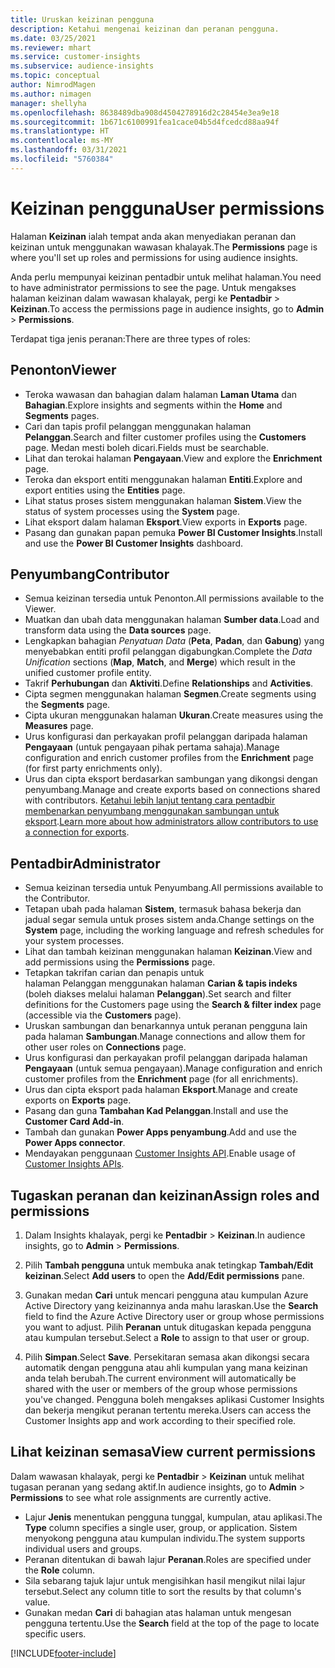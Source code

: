 ```yaml
---
title: Uruskan keizinan pengguna
description: Ketahui mengenai keizinan dan peranan pengguna.
ms.date: 03/25/2021
ms.reviewer: mhart
ms.service: customer-insights
ms.subservice: audience-insights
ms.topic: conceptual
author: NimrodMagen
ms.author: nimagen
manager: shellyha
ms.openlocfilehash: 8638489dba908d4504278916d2c28454e3ea9e18
ms.sourcegitcommit: 1b671c6100991fea1cace04b5d4fcedcd88aa94f
ms.translationtype: HT
ms.contentlocale: ms-MY
ms.lasthandoff: 03/31/2021
ms.locfileid: "5760384"
---
```

# <a name="user-permissions"></a><span data-ttu-id="02e94-103">Keizinan pengguna</span><span class="sxs-lookup"><span data-stu-id="02e94-103">User permissions</span></span>

<span data-ttu-id="02e94-104">Halaman **Keizinan** ialah tempat anda akan menyediakan peranan dan keizinan untuk menggunakan wawasan khalayak.</span><span class="sxs-lookup"><span data-stu-id="02e94-104">The **Permissions** page is where you'll set up roles and permissions for using audience insights.</span></span>

<span data-ttu-id="02e94-105">Anda perlu mempunyai keizinan pentadbir untuk melihat halaman.</span><span class="sxs-lookup"><span data-stu-id="02e94-105">You need to have administrator permissions to see the page.</span></span> <span data-ttu-id="02e94-106">Untuk mengakses halaman keizinan dalam wawasan khalayak, pergi ke **Pentadbir** > **Keizinan**.</span><span class="sxs-lookup"><span data-stu-id="02e94-106">To access the permissions page in audience insights, go to **Admin** > **Permissions**.</span></span>

<span data-ttu-id="02e94-107">Terdapat tiga jenis peranan:</span><span class="sxs-lookup"><span data-stu-id="02e94-107">There are three types of roles:</span></span>

## <a name="viewer"></a><span data-ttu-id="02e94-108">Penonton</span><span class="sxs-lookup"><span data-stu-id="02e94-108">Viewer</span></span>

- <span data-ttu-id="02e94-109">Teroka wawasan dan bahagian dalam halaman **Laman Utama** dan **Bahagian**.</span><span class="sxs-lookup"><span data-stu-id="02e94-109">Explore insights and segments within the **Home** and **Segments** pages.</span></span>
- <span data-ttu-id="02e94-110">Cari dan tapis profil pelanggan menggunakan halaman **Pelanggan**.</span><span class="sxs-lookup"><span data-stu-id="02e94-110">Search and filter customer profiles using the **Customers** page.</span></span> <span data-ttu-id="02e94-111">Medan mesti boleh dicari.</span><span class="sxs-lookup"><span data-stu-id="02e94-111">Fields must be searchable.</span></span>
- <span data-ttu-id="02e94-112">Lihat dan terokai halaman **Pengayaan**.</span><span class="sxs-lookup"><span data-stu-id="02e94-112">View and explore the **Enrichment** page.</span></span>
- <span data-ttu-id="02e94-113">Teroka dan eksport entiti menggunakan halaman **Entiti**.</span><span class="sxs-lookup"><span data-stu-id="02e94-113">Explore and export entities using the **Entities** page.</span></span>
- <span data-ttu-id="02e94-114">Lihat status proses sistem menggunakan halaman **Sistem**.</span><span class="sxs-lookup"><span data-stu-id="02e94-114">View the status of system processes  using the **System** page.</span></span>
- <span data-ttu-id="02e94-115">Lihat eksport dalam halaman **Eksport**.</span><span class="sxs-lookup"><span data-stu-id="02e94-115">View exports in **Exports** page.</span></span>
- <span data-ttu-id="02e94-116">Pasang dan gunakan papan pemuka **Power BI Customer Insights**.</span><span class="sxs-lookup"><span data-stu-id="02e94-116">Install and use the **Power BI Customer Insights** dashboard.</span></span>

## <a name="contributor"></a><span data-ttu-id="02e94-117">Penyumbang</span><span class="sxs-lookup"><span data-stu-id="02e94-117">Contributor</span></span>

- <span data-ttu-id="02e94-118">Semua keizinan tersedia untuk Penonton.</span><span class="sxs-lookup"><span data-stu-id="02e94-118">All permissions available to the Viewer.</span></span>
- <span data-ttu-id="02e94-119">Muatkan dan ubah data menggunakan halaman **Sumber data**.</span><span class="sxs-lookup"><span data-stu-id="02e94-119">Load and transform data using the **Data sources** page.</span></span>
- <span data-ttu-id="02e94-120">Lengkapkan bahagian *Penyatuan Data* (**Peta**, **Padan**, dan **Gabung**) yang menyebabkan entiti profil pelanggan digabungkan.</span><span class="sxs-lookup"><span data-stu-id="02e94-120">Complete the *Data Unification* sections (**Map**, **Match**, and **Merge**) which result in the unified customer profile entity.</span></span>
- <span data-ttu-id="02e94-121">Takrif **Perhubungan** dan **Aktiviti**.</span><span class="sxs-lookup"><span data-stu-id="02e94-121">Define **Relationships** and **Activities**.</span></span>
- <span data-ttu-id="02e94-122">Cipta segmen menggunakan halaman **Segmen**.</span><span class="sxs-lookup"><span data-stu-id="02e94-122">Create segments using the **Segments** page.</span></span>
- <span data-ttu-id="02e94-123">Cipta ukuran menggunakan halaman **Ukuran**.</span><span class="sxs-lookup"><span data-stu-id="02e94-123">Create measures using the **Measures** page.</span></span>
- <span data-ttu-id="02e94-124">Urus konfigurasi dan perkayakan profil pelanggan daripada halaman **Pengayaan** (untuk pengayaan pihak pertama sahaja).</span><span class="sxs-lookup"><span data-stu-id="02e94-124">Manage configuration and enrich customer profiles from the **Enrichment** page (for first party enrichments only).</span></span>
- <span data-ttu-id="02e94-125">Urus dan cipta eksport berdasarkan sambungan yang dikongsi dengan penyumbang.</span><span class="sxs-lookup"><span data-stu-id="02e94-125">Manage and create exports based on connections shared with contributors.</span></span> <span data-ttu-id="02e94-126">[Ketahui lebih lanjut tentang cara pentadbir membenarkan penyumbang menggunakan sambungan untuk eksport](connections.md#allow-contributors-to-use-a-connection-for-exports).</span><span class="sxs-lookup"><span data-stu-id="02e94-126">[Learn more about how administrators allow contributors to use a connection for exports](connections.md#allow-contributors-to-use-a-connection-for-exports).</span></span>

## <a name="administrator"></a><span data-ttu-id="02e94-127">Pentadbir</span><span class="sxs-lookup"><span data-stu-id="02e94-127">Administrator</span></span>

- <span data-ttu-id="02e94-128">Semua keizinan tersedia untuk Penyumbang.</span><span class="sxs-lookup"><span data-stu-id="02e94-128">All permissions available to the Contributor.</span></span>
- <span data-ttu-id="02e94-129">Tetapan ubah pada halaman **Sistem**, termasuk bahasa bekerja dan jadual segar semula untuk proses sistem anda.</span><span class="sxs-lookup"><span data-stu-id="02e94-129">Change settings on the **System** page, including the working language and refresh schedules for your system processes.</span></span>
- <span data-ttu-id="02e94-130">Lihat dan tambah keizinan menggunakan halaman **Keizinan**.</span><span class="sxs-lookup"><span data-stu-id="02e94-130">View and add permissions using the **Permissions** page.</span></span>
- <span data-ttu-id="02e94-131">Tetapkan takrifan carian dan penapis untuk halaman Pelanggan menggunakan halaman **Carian & tapis indeks** (boleh diakses melalui halaman **Pelanggan**).</span><span class="sxs-lookup"><span data-stu-id="02e94-131">Set search and filter definitions for the Customers page using the **Search & filter index** page (accessible via the **Customers** page).</span></span>
- <span data-ttu-id="02e94-132">Uruskan sambungan dan benarkannya untuk peranan pengguna lain pada halaman **Sambungan**.</span><span class="sxs-lookup"><span data-stu-id="02e94-132">Manage connections and allow them for other user roles on **Connections** page.</span></span>
- <span data-ttu-id="02e94-133">Urus konfigurasi dan perkayakan profil pelanggan daripada halaman **Pengayaan** (untuk semua pengayaan).</span><span class="sxs-lookup"><span data-stu-id="02e94-133">Manage configuration and enrich customer profiles from the **Enrichment** page (for all enrichments).</span></span>
- <span data-ttu-id="02e94-134">Urus dan cipta eksport pada halaman **Eksport**.</span><span class="sxs-lookup"><span data-stu-id="02e94-134">Manage and create exports on **Exports** page.</span></span>
- <span data-ttu-id="02e94-135">Pasang dan guna **Tambahan Kad Pelanggan**.</span><span class="sxs-lookup"><span data-stu-id="02e94-135">Install and use the **Customer Card Add-in**.</span></span>
- <span data-ttu-id="02e94-136">Tambah dan gunakan **Power Apps penyambung**.</span><span class="sxs-lookup"><span data-stu-id="02e94-136">Add and use the **Power Apps connector**.</span></span>
- <span data-ttu-id="02e94-137">Mendayakan penggunaan [Customer Insights API](apis.md).</span><span class="sxs-lookup"><span data-stu-id="02e94-137">Enable usage of [Customer Insights APIs](apis.md).</span></span>

## <a name="assign-roles-and-permissions"></a><span data-ttu-id="02e94-138">Tugaskan peranan dan keizinan</span><span class="sxs-lookup"><span data-stu-id="02e94-138">Assign roles and permissions</span></span>

1. <span data-ttu-id="02e94-139">Dalam Insights khalayak, pergi ke **Pentadbir** > **Keizinan**.</span><span class="sxs-lookup"><span data-stu-id="02e94-139">In audience insights, go to **Admin** > **Permissions**.</span></span>

1. <span data-ttu-id="02e94-140">Pilih **Tambah pengguna** untuk membuka anak tetingkap **Tambah/Edit keizinan**.</span><span class="sxs-lookup"><span data-stu-id="02e94-140">Select **Add users** to open the **Add/Edit permissions** pane.</span></span>

1. <span data-ttu-id="02e94-141">Gunakan medan **Cari** untuk mencari pengguna atau kumpulan Azure Active Directory yang keizinannya anda mahu laraskan.</span><span class="sxs-lookup"><span data-stu-id="02e94-141">Use the **Search** field to find the Azure Active Directory user or group whose permissions you want to adjust.</span></span> <span data-ttu-id="02e94-142">Pilih **Peranan** untuk ditugaskan kepada pengguna atau kumpulan tersebut.</span><span class="sxs-lookup"><span data-stu-id="02e94-142">Select a **Role** to assign to that user or group.</span></span>

1. <span data-ttu-id="02e94-143">Pilih **Simpan**.</span><span class="sxs-lookup"><span data-stu-id="02e94-143">Select **Save**.</span></span> <span data-ttu-id="02e94-144">Persekitaran semasa akan dikongsi secara automatik dengan pengguna atau ahli kumpulan yang mana keizinan anda telah berubah.</span><span class="sxs-lookup"><span data-stu-id="02e94-144">The current environment will automatically be shared with the user or members of the group whose permissions you've changed.</span></span> <span data-ttu-id="02e94-145">Pengguna boleh mengakses aplikasi Customer Insights dan bekerja mengikut peranan tertentu mereka.</span><span class="sxs-lookup"><span data-stu-id="02e94-145">Users can access the Customer Insights app and work according to their specified role.</span></span>

## <a name="view-current-permissions"></a><span data-ttu-id="02e94-146">Lihat keizinan semasa</span><span class="sxs-lookup"><span data-stu-id="02e94-146">View current permissions</span></span>

<span data-ttu-id="02e94-147">Dalam wawasan khalayak, pergi ke **Pentadbir** > **Keizinan** untuk melihat tugasan peranan yang sedang aktif.</span><span class="sxs-lookup"><span data-stu-id="02e94-147">In audience insights, go to **Admin** > **Permissions** to see what role assignments are currently active.</span></span>

- <span data-ttu-id="02e94-148">Lajur **Jenis** menentukan pengguna tunggal, kumpulan, atau aplikasi.</span><span class="sxs-lookup"><span data-stu-id="02e94-148">The **Type** column specifies a single user, group, or application.</span></span> <span data-ttu-id="02e94-149">Sistem menyokong pengguna atau kumpulan individu.</span><span class="sxs-lookup"><span data-stu-id="02e94-149">The system supports individual users and groups.</span></span>
- <span data-ttu-id="02e94-150">Peranan ditentukan di bawah lajur **Peranan**.</span><span class="sxs-lookup"><span data-stu-id="02e94-150">Roles are specified under the **Role** column.</span></span>
- <span data-ttu-id="02e94-151">Sila sebarang tajuk lajur untuk mengisihkan hasil mengikut nilai lajur tersebut.</span><span class="sxs-lookup"><span data-stu-id="02e94-151">Select any column title to sort the results by that column's value.</span></span>
- <span data-ttu-id="02e94-152">Gunakan medan **Cari** di bahagian atas halaman untuk mengesan pengguna tertentu.</span><span class="sxs-lookup"><span data-stu-id="02e94-152">Use the **Search** field at the top of the page to locate specific users.</span></span>


[!INCLUDE[footer-include](../includes/footer-banner.md)]
